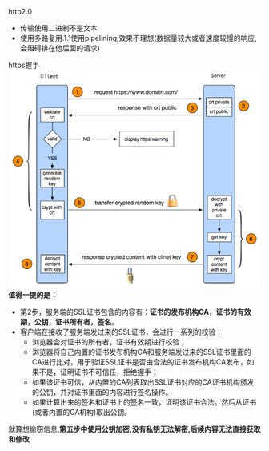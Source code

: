 http2.0  
- 传输使用二进制不是文本
- 使用多路复用.1.1使用pipelining,效果不理想(数据量较大或者速度较慢的响应, 会阻碍排在他后面的请求)

https握手  
![](../imgs/server/https握手.png)
**值得一提的是：**  

+ 第2步，服务端的SSL证书包含的内容有：**证书的发布机构CA，证书的有效期，公钥，证书所有者，签名**。
+ 客户端在接收了服务端发过来的SSL证书，会进行一系列的校验：
  + 浏览器会对证书的所有者，证书有效期进行校验；
  + 浏览器将自己内置的证书发布机构CA和服务端发过来的SSL证书里面的CA进行比对，用于验证SSL证书是否由合法的证书发布机构CA发布，如果不是，证明证书不可信任，拒绝握手；
  + 如果该证书可信，从内置的CA列表取出SSL证书对应的CA证书机构颁发的公钥，并对证书里面的内容进行签名操作。
  + 如果计算出来的签名和证书上的签名一致，证明该证书合法。然后从证书(或者内置的CA机构)取出公钥。

就算想偷窃信息,**第五步中使用公钥加密,没有私钥无法解密,后续内容无法直接获取和修改**